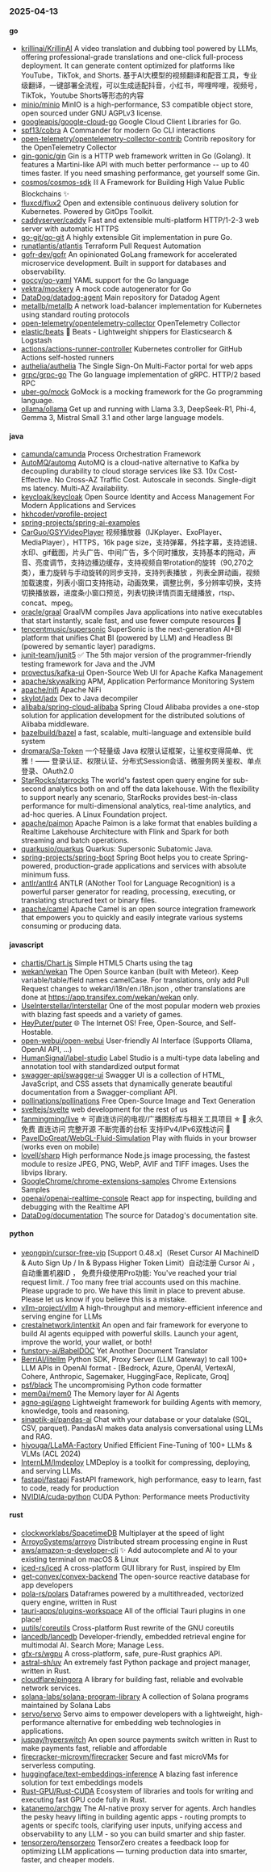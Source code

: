 ### 2025-04-13

#### go
* [krillinai/KrillinAI](https://github.com/krillinai/KrillinAI) A video translation and dubbing tool powered by LLMs, offering professional-grade translations and one-click full-process deployment. It can generate content optimized for platforms like YouTube，TikTok, and Shorts. 基于AI大模型的视频翻译和配音工具，专业级翻译，一键部署全流程，可以生成适配抖音，小红书，哔哩哔哩，视频号，TikTok，Youtube Shorts等形态的内容
* [minio/minio](https://github.com/minio/minio) MinIO is a high-performance, S3 compatible object store, open sourced under GNU AGPLv3 license.
* [googleapis/google-cloud-go](https://github.com/googleapis/google-cloud-go) Google Cloud Client Libraries for Go.
* [spf13/cobra](https://github.com/spf13/cobra) A Commander for modern Go CLI interactions
* [open-telemetry/opentelemetry-collector-contrib](https://github.com/open-telemetry/opentelemetry-collector-contrib) Contrib repository for the OpenTelemetry Collector
* [gin-gonic/gin](https://github.com/gin-gonic/gin) Gin is a HTTP web framework written in Go (Golang). It features a Martini-like API with much better performance -- up to 40 times faster. If you need smashing performance, get yourself some Gin.
* [cosmos/cosmos-sdk](https://github.com/cosmos/cosmos-sdk) ⛓️ A Framework for Building High Value Public Blockchains ✨
* [fluxcd/flux2](https://github.com/fluxcd/flux2) Open and extensible continuous delivery solution for Kubernetes. Powered by GitOps Toolkit.
* [caddyserver/caddy](https://github.com/caddyserver/caddy) Fast and extensible multi-platform HTTP/1-2-3 web server with automatic HTTPS
* [go-git/go-git](https://github.com/go-git/go-git) A highly extensible Git implementation in pure Go.
* [runatlantis/atlantis](https://github.com/runatlantis/atlantis) Terraform Pull Request Automation
* [gofr-dev/gofr](https://github.com/gofr-dev/gofr) An opinionated GoLang framework for accelerated microservice development. Built in support for databases and observability.
* [goccy/go-yaml](https://github.com/goccy/go-yaml) YAML support for the Go language
* [vektra/mockery](https://github.com/vektra/mockery) A mock code autogenerator for Go
* [DataDog/datadog-agent](https://github.com/DataDog/datadog-agent) Main repository for Datadog Agent
* [metallb/metallb](https://github.com/metallb/metallb) A network load-balancer implementation for Kubernetes using standard routing protocols
* [open-telemetry/opentelemetry-collector](https://github.com/open-telemetry/opentelemetry-collector) OpenTelemetry Collector
* [elastic/beats](https://github.com/elastic/beats) 🐠 Beats - Lightweight shippers for Elasticsearch & Logstash
* [actions/actions-runner-controller](https://github.com/actions/actions-runner-controller) Kubernetes controller for GitHub Actions self-hosted runners
* [authelia/authelia](https://github.com/authelia/authelia) The Single Sign-On Multi-Factor portal for web apps
* [grpc/grpc-go](https://github.com/grpc/grpc-go) The Go language implementation of gRPC. HTTP/2 based RPC
* [uber-go/mock](https://github.com/uber-go/mock) GoMock is a mocking framework for the Go programming language.
* [ollama/ollama](https://github.com/ollama/ollama) Get up and running with Llama 3.3, DeepSeek-R1, Phi-4, Gemma 3, Mistral Small 3.1 and other large language models.

#### java
* [camunda/camunda](https://github.com/camunda/camunda) Process Orchestration Framework
* [AutoMQ/automq](https://github.com/AutoMQ/automq) AutoMQ is a cloud-native alternative to Kafka by decoupling durability to cloud storage services like S3. 10x Cost-Effective. No Cross-AZ Traffic Cost. Autoscale in seconds. Single-digit ms latency. Multi-AZ Availability.
* [keycloak/keycloak](https://github.com/keycloak/keycloak) Open Source Identity and Access Management For Modern Applications and Services
* [hkhcoder/vprofile-project](https://github.com/hkhcoder/vprofile-project)
* [spring-projects/spring-ai-examples](https://github.com/spring-projects/spring-ai-examples)
* [CarGuo/GSYVideoPlayer](https://github.com/CarGuo/GSYVideoPlayer) 视频播放器（IJKplayer、ExoPlayer、MediaPlayer），HTTPS，16k page size，支持弹幕，外挂字幕，支持滤镜、水印、gif截图，片头广告、中间广告，多个同时播放，支持基本的拖动，声音、亮度调节，支持边播边缓存，支持视频自带rotation的旋转（90,270之类），重力旋转与手动旋转的同步支持，支持列表播放 ，列表全屏动画，视频加载速度，列表小窗口支持拖动，动画效果，调整比例，多分辨率切换，支持切换播放器，进度条小窗口预览，列表切换详情页面无缝播放，rtsp、concat、mpeg。
* [oracle/graal](https://github.com/oracle/graal) GraalVM compiles Java applications into native executables that start instantly, scale fast, and use fewer compute resources 🚀
* [tencentmusic/supersonic](https://github.com/tencentmusic/supersonic) SuperSonic is the next-generation AI+BI platform that unifies Chat BI (powered by LLM) and Headless BI (powered by semantic layer) paradigms.
* [junit-team/junit5](https://github.com/junit-team/junit5) ✅ The 5th major version of the programmer-friendly testing framework for Java and the JVM
* [provectus/kafka-ui](https://github.com/provectus/kafka-ui) Open-Source Web UI for Apache Kafka Management
* [apache/skywalking](https://github.com/apache/skywalking) APM, Application Performance Monitoring System
* [apache/nifi](https://github.com/apache/nifi) Apache NiFi
* [skylot/jadx](https://github.com/skylot/jadx) Dex to Java decompiler
* [alibaba/spring-cloud-alibaba](https://github.com/alibaba/spring-cloud-alibaba) Spring Cloud Alibaba provides a one-stop solution for application development for the distributed solutions of Alibaba middleware.
* [bazelbuild/bazel](https://github.com/bazelbuild/bazel) a fast, scalable, multi-language and extensible build system
* [dromara/Sa-Token](https://github.com/dromara/Sa-Token) 一个轻量级 Java 权限认证框架，让鉴权变得简单、优雅！—— 登录认证、权限认证、分布式Session会话、微服务网关鉴权、单点登录、OAuth2.0
* [StarRocks/starrocks](https://github.com/StarRocks/starrocks) The world's fastest open query engine for sub-second analytics both on and off the data lakehouse. With the flexibility to support nearly any scenario, StarRocks provides best-in-class performance for multi-dimensional analytics, real-time analytics, and ad-hoc queries. A Linux Foundation project.
* [apache/paimon](https://github.com/apache/paimon) Apache Paimon is a lake format that enables building a Realtime Lakehouse Architecture with Flink and Spark for both streaming and batch operations.
* [quarkusio/quarkus](https://github.com/quarkusio/quarkus) Quarkus: Supersonic Subatomic Java.
* [spring-projects/spring-boot](https://github.com/spring-projects/spring-boot) Spring Boot helps you to create Spring-powered, production-grade applications and services with absolute minimum fuss.
* [antlr/antlr4](https://github.com/antlr/antlr4) ANTLR (ANother Tool for Language Recognition) is a powerful parser generator for reading, processing, executing, or translating structured text or binary files.
* [apache/camel](https://github.com/apache/camel) Apache Camel is an open source integration framework that empowers you to quickly and easily integrate various systems consuming or producing data.

#### javascript
* [chartjs/Chart.js](https://github.com/chartjs/Chart.js) Simple HTML5 Charts using the <canvas> tag
* [wekan/wekan](https://github.com/wekan/wekan) The Open Source kanban (built with Meteor). Keep variable/table/field names camelCase. For translations, only add Pull Request changes to wekan/i18n/en.i18n.json , other translations are done at https://app.transifex.com/wekan/wekan only.
* [UseInterstellar/Interstellar](https://github.com/UseInterstellar/Interstellar) One of the most popular modern web proxies with blazing fast speeds and a variety of games.
* [HeyPuter/puter](https://github.com/HeyPuter/puter) 🌐 The Internet OS! Free, Open-Source, and Self-Hostable.
* [open-webui/open-webui](https://github.com/open-webui/open-webui) User-friendly AI Interface (Supports Ollama, OpenAI API, ...)
* [HumanSignal/label-studio](https://github.com/HumanSignal/label-studio) Label Studio is a multi-type data labeling and annotation tool with standardized output format
* [swagger-api/swagger-ui](https://github.com/swagger-api/swagger-ui) Swagger UI is a collection of HTML, JavaScript, and CSS assets that dynamically generate beautiful documentation from a Swagger-compliant API.
* [pollinations/pollinations](https://github.com/pollinations/pollinations) Free Open-Source Image and Text Generation
* [sveltejs/svelte](https://github.com/sveltejs/svelte) web development for the rest of us
* [fanmingming/live](https://github.com/fanmingming/live) ✯ 可直连访问的电视/广播图标库与相关工具项目 ✯ 🔕 永久免费 直连访问 完整开源 不断完善的台标 支持IPv4/IPv6双栈访问 🔕
* [PavelDoGreat/WebGL-Fluid-Simulation](https://github.com/PavelDoGreat/WebGL-Fluid-Simulation) Play with fluids in your browser (works even on mobile)
* [lovell/sharp](https://github.com/lovell/sharp) High performance Node.js image processing, the fastest module to resize JPEG, PNG, WebP, AVIF and TIFF images. Uses the libvips library.
* [GoogleChrome/chrome-extensions-samples](https://github.com/GoogleChrome/chrome-extensions-samples) Chrome Extensions Samples
* [openai/openai-realtime-console](https://github.com/openai/openai-realtime-console) React app for inspecting, building and debugging with the Realtime API
* [DataDog/documentation](https://github.com/DataDog/documentation) The source for Datadog's documentation site.

#### python
* [yeongpin/cursor-free-vip](https://github.com/yeongpin/cursor-free-vip) [Support 0.48.x]（Reset Cursor AI MachineID & Auto Sign Up / In & Bypass Higher Token Limit）自动注册 Cursor Ai ，自动重置机器ID ， 免费升级使用Pro功能: You've reached your trial request limit. / Too many free trial accounts used on this machine. Please upgrade to pro. We have this limit in place to prevent abuse. Please let us know if you believe this is a mistake.
* [vllm-project/vllm](https://github.com/vllm-project/vllm) A high-throughput and memory-efficient inference and serving engine for LLMs
* [crestalnetwork/intentkit](https://github.com/crestalnetwork/intentkit) An open and fair framework for everyone to build AI agents equipped with powerful skills. Launch your agent, improve the world, your wallet, or both!
* [funstory-ai/BabelDOC](https://github.com/funstory-ai/BabelDOC) Yet Another Document Translator
* [BerriAI/litellm](https://github.com/BerriAI/litellm) Python SDK, Proxy Server (LLM Gateway) to call 100+ LLM APIs in OpenAI format - [Bedrock, Azure, OpenAI, VertexAI, Cohere, Anthropic, Sagemaker, HuggingFace, Replicate, Groq]
* [psf/black](https://github.com/psf/black) The uncompromising Python code formatter
* [mem0ai/mem0](https://github.com/mem0ai/mem0) The Memory layer for AI Agents
* [agno-agi/agno](https://github.com/agno-agi/agno) Lightweight framework for building Agents with memory, knowledge, tools and reasoning.
* [sinaptik-ai/pandas-ai](https://github.com/sinaptik-ai/pandas-ai) Chat with your database or your datalake (SQL, CSV, parquet). PandasAI makes data analysis conversational using LLMs and RAG.
* [hiyouga/LLaMA-Factory](https://github.com/hiyouga/LLaMA-Factory) Unified Efficient Fine-Tuning of 100+ LLMs & VLMs (ACL 2024)
* [InternLM/lmdeploy](https://github.com/InternLM/lmdeploy) LMDeploy is a toolkit for compressing, deploying, and serving LLMs.
* [fastapi/fastapi](https://github.com/fastapi/fastapi) FastAPI framework, high performance, easy to learn, fast to code, ready for production
* [NVIDIA/cuda-python](https://github.com/NVIDIA/cuda-python) CUDA Python: Performance meets Productivity

#### rust
* [clockworklabs/SpacetimeDB](https://github.com/clockworklabs/SpacetimeDB) Multiplayer at the speed of light
* [ArroyoSystems/arroyo](https://github.com/ArroyoSystems/arroyo) Distributed stream processing engine in Rust
* [aws/amazon-q-developer-cli](https://github.com/aws/amazon-q-developer-cli) ✨ Add autocomplete and AI to your existing terminal on macOS & Linux
* [iced-rs/iced](https://github.com/iced-rs/iced) A cross-platform GUI library for Rust, inspired by Elm
* [get-convex/convex-backend](https://github.com/get-convex/convex-backend) The open-source reactive database for app developers
* [pola-rs/polars](https://github.com/pola-rs/polars) Dataframes powered by a multithreaded, vectorized query engine, written in Rust
* [tauri-apps/plugins-workspace](https://github.com/tauri-apps/plugins-workspace) All of the official Tauri plugins in one place!
* [uutils/coreutils](https://github.com/uutils/coreutils) Cross-platform Rust rewrite of the GNU coreutils
* [lancedb/lancedb](https://github.com/lancedb/lancedb) Developer-friendly, embedded retrieval engine for multimodal AI. Search More; Manage Less.
* [gfx-rs/wgpu](https://github.com/gfx-rs/wgpu) A cross-platform, safe, pure-Rust graphics API.
* [astral-sh/uv](https://github.com/astral-sh/uv) An extremely fast Python package and project manager, written in Rust.
* [cloudflare/pingora](https://github.com/cloudflare/pingora) A library for building fast, reliable and evolvable network services.
* [solana-labs/solana-program-library](https://github.com/solana-labs/solana-program-library) A collection of Solana programs maintained by Solana Labs
* [servo/servo](https://github.com/servo/servo) Servo aims to empower developers with a lightweight, high-performance alternative for embedding web technologies in applications.
* [juspay/hyperswitch](https://github.com/juspay/hyperswitch) An open source payments switch written in Rust to make payments fast, reliable and affordable
* [firecracker-microvm/firecracker](https://github.com/firecracker-microvm/firecracker) Secure and fast microVMs for serverless computing.
* [huggingface/text-embeddings-inference](https://github.com/huggingface/text-embeddings-inference) A blazing fast inference solution for text embeddings models
* [Rust-GPU/Rust-CUDA](https://github.com/Rust-GPU/Rust-CUDA) Ecosystem of libraries and tools for writing and executing fast GPU code fully in Rust.
* [katanemo/archgw](https://github.com/katanemo/archgw) The AI-native proxy server for agents. Arch handles the pesky heavy lifting in building agentic apps - routing prompts to agents or specifc tools, clarifying user inputs, unifying access and observability to any LLM - so you can build smarter and ship faster.
* [tensorzero/tensorzero](https://github.com/tensorzero/tensorzero) TensorZero creates a feedback loop for optimizing LLM applications — turning production data into smarter, faster, and cheaper models.
